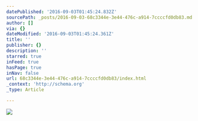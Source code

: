 ```yaml
---
datePublished: '2016-09-03T01:45:24.832Z'
sourcePath: _posts/2016-09-03-68c3344e-3e44-476c-a914-7ccccfd0db83.md
author: []
via: {}
dateModified: '2016-09-03T01:45:24.361Z'
title: ''
publisher: {}
description: ''
starred: true
inFeed: true
hasPage: true
inNav: false
url: 68c3344e-3e44-476c-a914-7ccccfd0db83/index.html
_context: 'http://schema.org'
_type: Article

---
```

![](https://the-grid-user-content.s3-us-west-2.amazonaws.com/acc268d5-2558-472b-b7dc-47a8c13121a5.jpg)